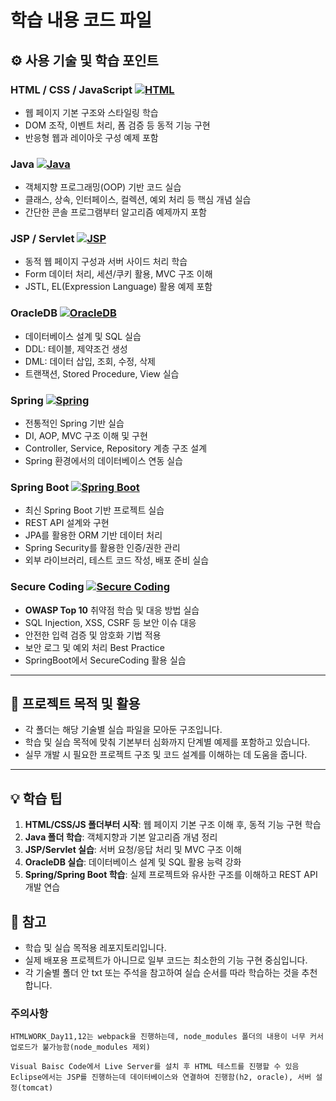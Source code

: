 # 학습 내용 코드 파일

## ⚙️ 사용 기술 및 학습 포인트


 





### HTML / CSS / JavaScript [![HTML](https://img.shields.io/badge/HTML5-E34F26?style=flat-square&logo=html5&logoColor=white)](https://github.com/WonDongGeon/Prg_Study/tree/main/HTML) 
- 웹 페이지 기본 구조와 스타일링 학습
- DOM 조작, 이벤트 처리, 폼 검증 등 동적 기능 구현
- 반응형 웹과 레이아웃 구성 예제 포함

### Java [![Java](https://img.shields.io/badge/Java-007396?style=flat-square&logo=java&logoColor=white)](https://github.com/WonDongGeon/Prg_Study/tree/main/JAVA)
- 객체지향 프로그래밍(OOP) 기반 코드 실습
- 클래스, 상속, 인터페이스, 컬렉션, 예외 처리 등 핵심 개념 실습
- 간단한 콘솔 프로그램부터 알고리즘 예제까지 포함

### JSP / Servlet [![JSP](https://img.shields.io/badge/JSP-007396?style=flat-square)](https://github.com/WonDongGeon/Prg_Study/tree/main/JSP) 
- 동적 웹 페이지 구성과 서버 사이드 처리 학습
- Form 데이터 처리, 세션/쿠키 활용, MVC 구조 이해
- JSTL, EL(Expression Language) 활용 예제 포함

### OracleDB [![OracleDB](https://img.shields.io/badge/Oracle-000000?style=flat-square&logo=oracle&logoColor=white)](https://github.com/WonDongGeon/Prg_Study/tree/main/OracleDB) 
- 데이터베이스 설계 및 SQL 실습
- DDL: 테이블, 제약조건 생성
- DML: 데이터 삽입, 조회, 수정, 삭제
- 트랜잭션, Stored Procedure, View 실습

### Spring [![Spring](https://img.shields.io/badge/Spring-6DB33F?style=flat-square&logo=spring&logoColor=white)](https://github.com/WonDongGeon/Prg_Study/tree/main/Spring) 
- 전통적인 Spring 기반 실습
- DI, AOP, MVC 구조 이해 및 구현
- Controller, Service, Repository 계층 구조 설계
- Spring 환경에서의 데이터베이스 연동 실습

### Spring Boot [![Spring Boot](https://img.shields.io/badge/SpringBoot-6DB33F?style=flat-square&logo=springboot&logoColor=white)](https://github.com/WonDongGeon/Prg_Study/tree/main/Spring%20Boot)
- 최신 Spring Boot 기반 프로젝트 실습
- REST API 설계와 구현
- JPA를 활용한 ORM 기반 데이터 처리
- Spring Security를 활용한 인증/권한 관리
- 외부 라이브러리, 테스트 코드 작성, 배포 준비 실습

### Secure Coding [![Secure Coding](https://img.shields.io/badge/Secure%20Coding-FF0000?style=flat-square&logo=security&logoColor=white)](https://github.com/WonDongGeon/Prg_Study/tree/main/Secure%20Coding)
- **OWASP Top 10** 취약점 학습 및 대응 방법 실습  
- SQL Injection, XSS, CSRF 등 보안 이슈 대응  
- 안전한 입력 검증 및 암호화 기법 적용  
- 보안 로그 및 예외 처리 Best Practice
- SpringBoot에서 SecureCoding 활용 실습

---

## 📝 프로젝트 목적 및 활용

- 각 폴더는 해당 기술별 실습 파일을 모아둔 구조입니다.  
- 학습 및 실습 목적에 맞춰 기본부터 심화까지 단계별 예제를 포함하고 있습니다.  
- 실무 개발 시 필요한 프로젝트 구조 및 코드 설계를 이해하는 데 도움을 줍니다.  

---

## 💡 학습 팁

1. **HTML/CSS/JS 폴더부터 시작**: 웹 페이지 기본 구조 이해 후, 동적 기능 구현 학습  
2. **Java 폴더 학습**: 객체지향과 기본 알고리즘 개념 정리  
3. **JSP/Servlet 실습**: 서버 요청/응답 처리 및 MVC 구조 이해  
4. **OracleDB 실습**: 데이터베이스 설계 및 SQL 활용 능력 강화  
5. **Spring/Spring Boot 학습**: 실제 프로젝트와 유사한 구조를 이해하고 REST API 개발 연습

## 📌 참고

- 학습 및 실습 목적용 레포지토리입니다.  
- 실제 배포용 프로젝트가 아니므로 일부 코드는 최소한의 기능 구현 중심입니다.  
- 각 기술별 폴더 안 txt 또는 주석을 참고하여 실습 순서를 따라 학습하는 것을 추천합니다.

### 주의사항
```
HTMLWORK_Day11,12는 webpack을 진행하는데, node_modules 폴더의 내용이 너무 커서 업로드가 불가능함(node_modules 제외)

Visual Baisc Code에서 Live Server를 설치 후 HTML 테스트를 진행할 수 있음
Eclipse에서는 JSP를 진행하는데 데이터베이스와 연결하여 진행함(h2, oracle), 서버 설정(tomcat)
```
